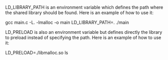 LD_LIBRARY_PATH is an environment variable which defines the path where the shared library should
be found. Here is an example of how to use it:

gcc main.c -L. -lmalloc -o main
LD_LIBRARY_PATH=. ./main

LD_PRELOAD is also an environment variable but defines directly the library to preload instead of specifying the path. Here is an example of how to use it:

LD_PRELOAD=./libmalloc.so ls
